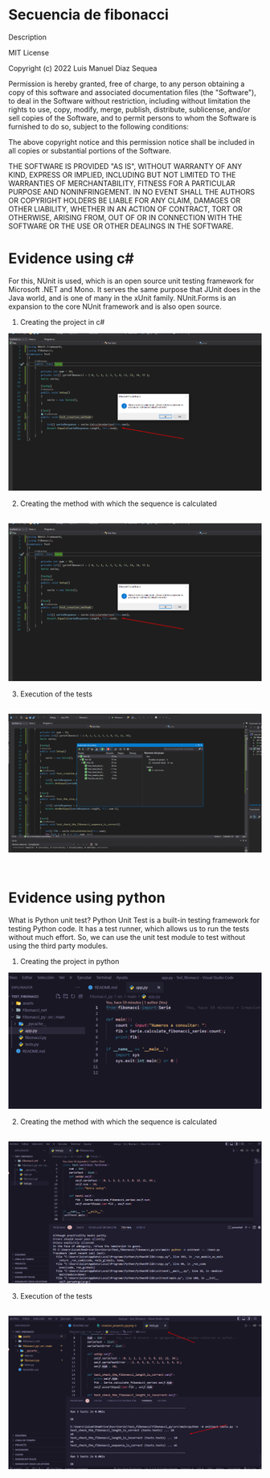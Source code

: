 # Secuencia de fibonacci

Description

MIT License

Copyright (c) 2022 Luis Manuel Diaz Sequea

Permission is hereby granted, free of charge, to any person obtaining a copy
of this software and associated documentation files (the "Software"), to deal
in the Software without restriction, including without limitation the rights
to use, copy, modify, merge, publish, distribute, sublicense, and/or sell
copies of the Software, and to permit persons to whom the Software is
furnished to do so, subject to the following conditions:

The above copyright notice and this permission notice shall be included in all
copies or substantial portions of the Software.

THE SOFTWARE IS PROVIDED "AS IS", WITHOUT WARRANTY OF ANY KIND, EXPRESS OR
IMPLIED, INCLUDING BUT NOT LIMITED TO THE WARRANTIES OF MERCHANTABILITY,
FITNESS FOR A PARTICULAR PURPOSE AND NONINFRINGEMENT. IN NO EVENT SHALL THE
AUTHORS OR COPYRIGHT HOLDERS BE LIABLE FOR ANY CLAIM, DAMAGES OR OTHER
LIABILITY, WHETHER IN AN ACTION OF CONTRACT, TORT OR OTHERWISE, ARISING FROM,
OUT OF OR IN CONNECTION WITH THE SOFTWARE OR THE USE OR OTHER DEALINGS IN THE
SOFTWARE.

# Evidence using c#

<p>For this, NUnit is used, which is an open source unit testing framework for Microsoft .NET and Mono. It serves the same purpose that JUnit does in the Java world, and is one of many in the xUnit family. NUnit.Forms is an expansion to the core NUnit framework and is also open source.</>

1. Creating the project in c#
<p align="center"> <img src="https://github.com/luismanueldiaz29/fibonacci_test/blob/master/assets/crear_primer_metodo_c%23.png"/></p> 

2. Creating the method with which the sequence is calculated
<br><br>

<p align="center"> <img src="https://github.com/luismanueldiaz29/fibonacci_test/blob/master/assets/crear_primer_metodo_c%23.png"/></p> 

3. Execution of the tests
<br><br>

<p align="center"> <img src="https://github.com/luismanueldiaz29/fibonacci_test/blob/master/assets/ejecutar_pruebas_c%23.png"/></p> 

<p align="center"> <img src="" width="350"/></p> 

# Evidence using python

<p>
What is Python unit test? Python Unit Test is a built-in testing framework for testing Python code. It has a test runner, which allows us to run the tests without much effort. So, we can use the unit test module to test without using the third party modules.
</p>

1. Creating the project in python
<p align="center"> <img src="https://github.com/luismanueldiaz29/fibonacci_test/blob/master/assets/creacion_proyecto_py.png"/></p> 

2. Creating the method with which the sequence is calculated
<br><br>

<p align="center"> <img src="https://github.com/luismanueldiaz29/fibonacci_test/blob/master/assets/creat_primer_metodo_py.png"/></p> 

3. Execution of the tests
<br><br>

<p align="center"> <img src="https://github.com/luismanueldiaz29/fibonacci_test/blob/master/assets/ejecutar_pruebas_py.png"/></p> 
